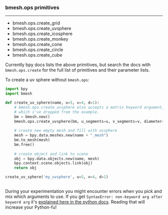 ### bmesh.ops  primitives
____

- bmesh.ops.create_grid  
- bmesh.ops.create_uvsphere  
- bmesh.ops.create_icosphere  
- bmesh.ops.create_monkey  
- bmesh.ops.create_cone  
- bmesh.ops.create_circle  
- bmesh.ops.create_cube  

Currently bpy docs lists the above primitives, but search the docs with `bmesh.ops.create` for the full list of primitives and their parameter lists.

To create a uv sphere without `bmesh.ops`:
```python
import bpy
import bmesh

def create_uv_sphere(name, u=5, v=4, d=1):
    # bmesh.ops.create_uvsphere also accepts a matrix keyword argument, 
    # which i've dropped from the example.
    bm = bmesh.new()
    bmesh.ops.create_uvsphere(bm, u_segments=u, v_segments=v, diameter=d)
    
    # create new empty mesh and fill with uvsphere
    mesh = bpy.data.meshes.new(name + "_mesh")
    bm.to_mesh(mesh)
    bm.free()
    
    # create object and link to scene
    obj = bpy.data.objects.new(name, mesh)
    bpy.context.scene.objects.link(obj)
    return obj

create_uv_sphere('my_uvsphere', u=5, v=4, d=1)
    
```

During your experimentation you might encounter errors when you pick and mix which arguments to use. 
If you get `SyntaxError: non-keyword arg after keyword arg` it's [explained here in the python docs](https://docs.python.org/3.4/tutorial/controlflow.html#keyword-arguments). Reading that will increase your Python-fu! 
